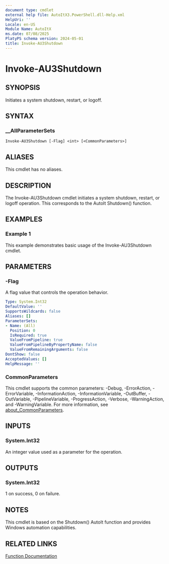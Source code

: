 ```yaml
---
document type: cmdlet
external help file: AutoItX3.PowerShell.dll-Help.xml
HelpUri: ''
Locale: en-US
Module Name: AutoItX
ms.date: 07/08/2025
PlatyPS schema version: 2024-05-01
title: Invoke-AU3Shutdown
---
```


# Invoke-AU3Shutdown

## SYNOPSIS

Initiates a system shutdown, restart, or logoff.

## SYNTAX

### __AllParameterSets

```
Invoke-AU3Shutdown [-Flag] <int> [<CommonParameters>]
```

## ALIASES

This cmdlet has no aliases.

## DESCRIPTION

The Invoke-AU3Shutdown cmdlet initiates a system shutdown, restart, or logoff operation. This corresponds to the AutoIt Shutdown() function.

## EXAMPLES

### Example 1

This example demonstrates basic usage of the Invoke-AU3Shutdown cmdlet.

## PARAMETERS

### -Flag

A flag value that controls the operation behavior.

```yaml
Type: System.Int32
DefaultValue: ''
SupportsWildcards: false
Aliases: []
ParameterSets:
- Name: (All)
  Position: 0
  IsRequired: true
  ValueFromPipeline: true
  ValueFromPipelineByPropertyName: false
  ValueFromRemainingArguments: false
DontShow: false
AcceptedValues: []
HelpMessage: ''
```

### CommonParameters

This cmdlet supports the common parameters: -Debug, -ErrorAction, -ErrorVariable,
-InformationAction, -InformationVariable, -OutBuffer, -OutVariable, -PipelineVariable,
-ProgressAction, -Verbose, -WarningAction, and -WarningVariable. For more information, see
[about_CommonParameters](https://go.microsoft.com/fwlink/?LinkID=113216).

## INPUTS

### System.Int32

An integer value used as a parameter for the operation.

## OUTPUTS

### System.Int32

1 on success, 0 on failure.

## NOTES

This cmdlet is based on the Shutdown() AutoIt function and provides Windows automation capabilities.

## RELATED LINKS

[Function Documentation](https://www.autoitscript.com/autoit3/docs/functions/Shutdown.htm)
